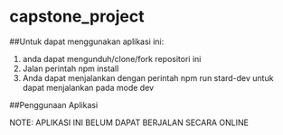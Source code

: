 # capstone_project


##Untuk dapat menggunakan aplikasi ini:
1. anda dapat mengunduh/clone/fork repositori ini
2. Jalan perintah npm install
3. Anda dapat menjalankan dengan perintah npm run stard-dev untuk dapat menjalankan pada mode dev

##Penggunaan Aplikasi





NOTE: APLIKASI INI BELUM DAPAT BERJALAN SECARA ONLINE
